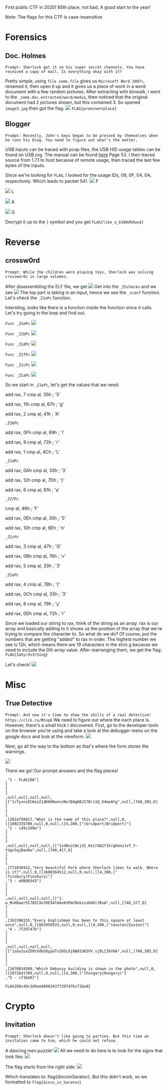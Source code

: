 First public CTF in 2020! 85th place, not bad, A good start to the year!

Note: The flags for this CTF is case-insensitive

# Forensics

Doc. Holmes
-----
```Prompt: Sherlock got it on his super secret channels. You have received a copy of mail. Is everything okay with it?```

Pretty simple, using ```file some.file``` gives us ```Microsoft Word 2007+```, renamed it, then open it up and it gives us a piece of work in a word document with a few random pictures.  After extracting with binwalk, I went to the ```_some.doc.extracted/word/media```, then noticed that the original document had 2 pictures shown, but this contained 3. So opened ```image3.jpg``` then got the flag.
![](https://raw.githubusercontent.com/Immobility/CTF-Writeups/master/sarCTF2020/images/image3.jpg)
```FLAG{prominentplace}```

Blogger
-----
```Prompt: Recently, John's keys began to be pressed by themselves when he runs his blog. You need to figure out what's the matter.```

USB inputs can be traced with pcap files, the USB HID usage tables can be found on USB.org. The manual can be found [here](https://www.usb.org/sites/default/files/documents/hut1_12v2.pdf) Page 53. I then traced source from 1.7.1 to host because of remote usage, then traced the last few bytes of the inputs. 

Since we're looking for ```FLAG```, I looked for the usage IDs, 09, 0F, 04, 0A, respectively. Which leads to packet 541.
![](https://raw.githubusercontent.com/Immobility/CTF-Writeups/master/sarCTF2020/images/usb1.png) F

![](https://raw.githubusercontent.com/Immobility/CTF-Writeups/master/sarCTF2020/images/usb2.png) L

![](https://raw.githubusercontent.com/Immobility/CTF-Writeups/master/sarCTF2020/images/usb3.png) A

![](https://raw.githubusercontent.com/Immobility/CTF-Writeups/master/sarCTF2020/images/usb4.png) G

Decrypt it up to the ```}``` symbol and you get
```FLAG{like_a_b100dh0und}```


# Reverse

crossw0rd
-----
```Prompt: While the children were playing toys, Sherlock was solving crosswords in large volumes.```

After disassembling the ELF file, we get
![](https://raw.githubusercontent.com/Immobility/CTF-Writeups/master/sarCTF2020/images/cross1.png)
Get into the ```_Z5checkv``` and we see
![](https://raw.githubusercontent.com/Immobility/CTF-Writeups/master/sarCTF2020/images/cross2.png)
The top part is taking in an input, hence we see the ```_scanf``` function. Let's check the ```_Z1ePc``` function.


Intersting, looks like there is a function inside the function since it calls. Let's try going in the loop and find out.

```Func _Z1ePc```
![](https://github.com/Immobility/CTF-Writeups/blob/master/sarCTF2020/images/cross3.1.png)

```Func _Z1bPc```
![](https://github.com/Immobility/CTF-Writeups/blob/master/sarCTF2020/images/cross3.2.png)

```Func _Z1dPc```
![](https://github.com/Immobility/CTF-Writeups/blob/master/sarCTF2020/images/cross3.3.png)

```Func _Z1fPc```
![](https://github.com/Immobility/CTF-Writeups/blob/master/sarCTF2020/images/cross3.4.png)

```Func _Z1cPc```
![](https://github.com/Immobility/CTF-Writeups/blob/master/sarCTF2020/images/cross3.5.png)

```Func _Z1aPc```
![](https://github.com/Immobility/CTF-Writeups/blob/master/sarCTF2020/images/cross3.6.png)

So we start in *```_Z1ePc```*, let's get the values that we need:

add rax, 7
cmp     al, 35h ; '5'

add rax, 11h
cmp     al, 67h ; 'g'

add rax, 2
cmp     al, 41h ; 'A'

*```_Z1bPc```*

add rax, 0Fh
cmp     al, 69h ; 'i'

add rax, 9
cmp     al, 72h ; 'r'

add rax, 1
cmp     al, 4Ch ; 'L'

*```_Z1dPc```*

add rax, 0Ah
cmp     al, 33h ; '3'

add rax, 12h
cmp     al, 7Dh ; '}'

add rax, 6
cmp     al, 61h ; 'a'

*```_Z1fPc```*

cmp     al, 46h ; 'F'

add rax, 0Eh
cmp     al, 35h ; '5'

add rax, 10h
cmp     al, 6Eh ; 'n'

*```_Z1cPc```*

add rax, 3
cmp     al, 47h ; 'G'

add rax, 0Bh
cmp     al, 76h ; 'v'

add rax, 5
cmp     al, 33h ; '3'

*```_Z1aPc```*

add rax, 4
cmp     al, 7Bh ; '{'

add rax, 0Ch
cmp     al, 33h ; '3'

add rax, 8
cmp     al, 79h ; 'y'

add rax, 0Dh
cmp     al, 72h ; 'r'

Since we loaded our string to rax, think of the string as an array. rax is our array and basically adding to it shows us the position of the array that we're trying to compare the character to. So what do we do? Of course, put the numbers that are getting "added" to rax in order. The highest number we see is 12h, which means there are 19 characters in the strin
g because we need to include the 0th array value. After rearranging them, we get the flag:
```FLAG{3a5yr3v3r5ing}```

Let's check!
![](https://github.com/Immobility/CTF-Writeups/blob/master/sarCTF2020/images/cross4.png)

# Misc

True Detective
-----
```Prompt: And now it's time to show the skills of a real detective! https://clck.ru/MCop6```
We need to figure out where the each place is. However, there's a small trick I discovered. First, go to the developer tools on the browser you're using and take a look at the debugger menu on the google docs and look at the viewform. 
![](https://raw.githubusercontent.com/Immobility/CTF-Writeups/master/sarCTF2020/images/truedet1.png)

Next, go all the way to the bottom as that's where the form stores the warnings.

![](https://raw.githubusercontent.com/Immobility/CTF-Writeups/master/sarCTF2020/images/truedet2.png)

There we go! Our prompt answers and the flag pieces!


```
,"1 - FLAG{08"]
]
]
]
,null,null,null,null,[["1cTysniECWio21dKH90wnnzNxlB4gKBJI7Bri1Q_K4moAtg",null,[740,385,0]
]
]
]
,[2014750817,"What is the name of this place?",null,0,[[1092335700,null,0,null,[[4,300,["(bridport|Bridport)"]
,"2 - c49c3d9a"]
]
]
]
,null,null,null,null,[["1sd8oiCWcjd1_HiCrOA2f1hrgkknzJvT_Y-tVgx5qjBanKw",null,[740,417,0]
]
]
]
,[771036932,"Very beautiful Park where Sherlock likes to walk. Where is it?",null,0,[[1600364512,null,0,null,[[4,300,["(finsbury|Finsbury)"]
,"3 - e8898343"]
]
]
]
,null,null,null,null,[["1-w_MvKBaer5I78ICXo70E94lH4vKSPmCRekszxbOblJRvA",null,[740,377,0]
]
]
]
,[302390155,"Every Englishman has been to this square at least once",null,0,[[661956933,null,0,null,[[4,300,["(euston|Euston)"]
,"4 - 7729747b"]
]
]
]
,null,null,null,null,[["1sGu1uvZD9tXdbS0ypGTsI05LDj8Bd1U03VV_vjDLI3bY6A",null,[740,385,0]
]
]
]
,[1070034509,"Which Embassy building is shown in the photo",null,0,[[2072641709,null,0,null,[[4,300,["(hungary|Hungary)"]
,"5 - cf1be8}"]
```

```FLAG{08c49c3d9ae88983437729747bcf1be8}```

# Crypto

Invitation
-----
```Prompt: Sherlock doesn't like going to parties. But this time an invitation came to him, which he could not refuse.```

A dancing men puzzle!
![](https://github.com/Immobility/CTF-Writeups/blob/master/sarCTF2020/images/task_3e55f673c10d-1.png)
All we need to do here is to look for the signs that look like: 
![](https://raw.githubusercontent.com/Immobility/CTF-Writeups/master/sarCTF2020/images/dancing1.png)

The flag starts from the right side: 
![](https://raw.githubusercontent.com/Immobility/CTF-Writeups/master/sarCTF2020/images/dancing2.png)

Which translates to:
flag{discoinSaratov}. But this didn't work, so we formatted to ```flag{disco_in_Saratov}```
